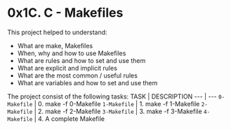 # 0x1C. C - Makefiles
This project helped to understand:
- What are make, Makefiles
- When, why and how to use Makefiles
- What are rules and how to set and use them
- What are explicit and implicit rules
- What are the most common / useful rules
- What are variables and how to set and use them

The project consist of the following tasks:
TASK | DESCRIPTION
--- | ---
`0-Makefile` | 0. make -f 0-Makefile
`1-Makefile` | 1. make -f 1-Makefile
`2-Makefile` | 2. make -f 2-Makefile
`3-Makefile` | 3. make -f 3-Makefile
`4-Makefile` | 4. A complete Makefile
